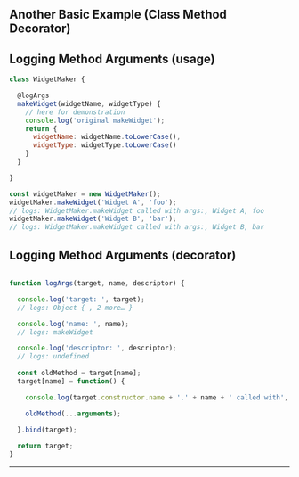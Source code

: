 ## Another Basic Example (Class Method Decorator)

## Logging Method Arguments (usage)

```javascript
class WidgetMaker {

  @logArgs
  makeWidget(widgetName, widgetType) {
    // here for demonstration
  	console.log('original makeWidget');
    return {
      widgetName: widgetName.toLowerCase(),
      widgetType: widgetType.toLowerCase()
    }
  }

}

const widgetMaker = new WidgetMaker();
widgetMaker.makeWidget('Widget A', 'foo');
// logs: WidgetMaker.makeWidget called with args:, Widget A, foo
widgetMaker.makeWidget('Widget B', 'bar');
// logs: WidgetMaker.makeWidget called with args:, Widget B, bar
```

## Logging Method Arguments (decorator)

```javascript

function logArgs(target, name, descriptor) {

  console.log('target: ', target);
  // logs: Object { , 2 more… } 

  console.log('name: ', name);
  // logs: makeWidget

  console.log('descriptor: ', descriptor);
  // logs: undefined
  
  const oldMethod = target[name];
  target[name] = function() {

  	console.log(target.constructor.name + '.' + name + ' called with', arguments);

    oldMethod(...arguments);

  }.bind(target);
  
  return target;
}

```

---
